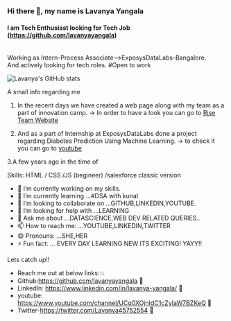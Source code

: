<!-- **lavanyayangala/lavanyayangala** is a ✨ _special_ ✨ repository because its `README.md` (this file) appears on your GitHub profile. -->

<!-- Here are some ideas to get you started: -->

### Hi there 👋, my name is Lavanya Yangala
#### I am Tech Enthusiast looking for Tech Job   (https://github.com/lavanyayangala)
<br>
Working as Intern-Process Associate-->ExposysDataLabs-Bangalore.<br>
And actively looking for tech roles.
#Open to work

<!-- [![Lavanya's GitHub stats](https://github-readme-stats.vercel.app/api?username=lavanyayangala)](https://github.com/anuraghazra/github-readme-stats) -->

![Lavanya's GitHub stats](https://github-readme-stats.vercel.app/api?username=lavanyayangala&theme=radical&show_icons=true)


A small info regarding me 

1. In the recent days we have created a web page along with my team as a part of innovation camp.
 ->  In order to have a look you can go to <a href="shorturl.at/jAL18">Rise Team Website</a>

2. And as a part of Internship at ExposysDataLabs done a project regarding Diabetes Prediction Using Machine Learning.
-> to check it you can go to <a href="shorturl.at/cmnE4">youtube</a> 

3.A few years ago in the time of 

Skills: HTML / CSS /JS (begineer) /salesforce classic version

- 🔭 I’m currently working on my skills. 
- 🌱 I’m currently learning ...#DSA with kunal
- 👯 I’m looking to collaborate on ...GITHUB,LINKEDIN,YOUTUBE.
- 🤔 I’m looking for help with ...LEARNING
- 💬 Ask me about ...DATASCIENCE,WEB DEV RELATED QUERIES..
- 📫 How to reach me: ...YOUTUBE,LINKEDIN,TWITTER
- 😄 Pronouns: ...SHE,HER
- ⚡ Fun fact: ...  EVERY DAY LEARNING NEW ITS EXCITING! YAYY!!

Lets catch up!!
- Reach me out at below links:💥
- Github:https://github.com/lavanyayangala 🙋
- LinkedIn: https://www.linkedin.com/in/lavanya-yangala/ 👸
- youtube: https://www.youtube.com/channel/UCq0XOjnIdC1cZyIaW7BZKeQ 💬
- Twitter-https://twitter.com/Lavanya45752554 💬
